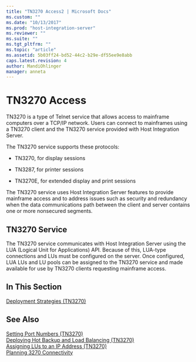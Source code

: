```yaml
---
title: "TN3270 Access2 | Microsoft Docs"
ms.custom: ""
ms.date: "10/13/2017"
ms.prod: "host-integration-server"
ms.reviewer: ""
ms.suite: ""
ms.tgt_pltfrm: ""
ms.topic: "article"
ms.assetid: 5b03ff24-bd52-44c2-b29e-df55ee9e8abb
caps.latest.revision: 4
author: MandiOhlinger
manager: anneta
---
```

# TN3270 Access
TN3270 is a type of Telnet service that allows access to mainframe computers over a TCP/IP network. Users can connect to mainframes using a TN3270 client and the TN3270 service provided with Host Integration Server.  
  
 The TN3270 service supports these protocols:  
  
-   TN3270, for display sessions  
  
-   TN3287, for printer sessions  
  
-   TN3270E, for extended display and print sessions  
  
 The TN3270 service uses Host Integration Server features to provide mainframe access and to address issues such as security and redundancy when the data communications path between the client and server contains one or more nonsecured segments.  
  
## TN3270 Service  
 The TN3270 service communicates with Host Integration Server using the LUA (Logical Unit for Applications) API. Because of this, LUA-type connections and LUs must be configured on the server. Once configured, LUA LUs and LU pools can be assigned to the TN3270 service and made available for use by TN3270 clients requesting mainframe access.  
  
## In This Section  
 [Deployment Strategies (TN3270)](../core/deployment-strategies-tn3270.md)  
  
## See Also  
 [Setting Port Numbers (TN3270)](../core/setting-port-numbers-tn3270.md)   
 [Deploying Hot Backup and Load Balancing (TN3270)](../core/deploying-hot-backup-and-load-balancing-tn3270.md)   
 [Assigning LUs to an IP Address (TN3270)](../core/assigning-lus-to-an-ip-address-tn3270.md)   
 [Planning 3270 Connectivity](../core/planning-3270-connectivity.md)